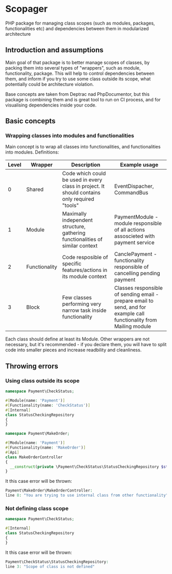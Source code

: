 # Scopager
PHP package for managing class scopes (such as modules, packages, functionalities etc) and dependencies between them in modularized architecture

## Introduction and assumptions
Main goal of that package is to better manage scopes of classes, by packing them into several types of "wrappers", such as module, functionality, package.
This will help to control dependencies between them, and inform if you try to use some class outside its scope, what potentially could be architecture violation.

Base concepts are taken from Deptrac nad PhpDocumentor, but this package is combining them and is great tool to run on CI process, and for visualising dependencies inside your code.

## Basic concepts
### Wrapping classes into modules and functionalities
Main concept is to wrap all classes into functionalities, and functionalities into modules.
Definitions:

| Level | Wrapper | Description | Example usage |
| ----- | ----- | ----- | ---- |
| 0 | Shared | Code which could be used in every class in project. It should contains only required "tools" | EventDispacher, CommandBus |
| 1 | Module | Maximally independent structure, gathering functionalities of similar context | PaymentModule - module responsible of all actions assoscieted with payment service |
| 2 | Functionality | Code resposible of specific features/actions in its module context | CanclePayment - functionality responsible of cancelling pending payment |
| 3 | Block | Few classes performing very narrow task inside functionality | Classes responsible of sending email - prepare email to send, and for example call functionality from Mailing module |

Each class should define at least its Module. Other wrappers are not necessary, but it's recommended - if you declare them, you will have to split code into smaller pieces and increase readbility and cleanliness.

## Throwing errors
### Using class outside its scope

```php
namespace Payment\CheckStatus;

#[Module(name: 'Payment')]
#[Functionality(name: 'CheckStatus')]
#[Internal]
class StatusCheckingRepository
{
}
```

```php
namespace Payment\MakeOrder;

#[Module(name: 'Payment')]
#[Functionality(name: 'MakeOrder')]
#[Api]
class MakeOrderController
{
  __construct(private \Payment\CheckStatus\StatusCheckingRepository $statusCheckingRepository){}
}
```

It this case error will be thrown:
```php
Payment\MakeOrder\MakeOrderController:
line 8: "You are trying to use internal class from other functionality"
```

### Not defining class scope

```php
namespace Payment\CheckStatus;

#[Internal]
class StatusCheckingRepository
{
}
```

It this case error will be thrown:
```php
Payment\CheckStatus\StatusCheckingRepository:
line 3: "Scope of class is not defined"
```

